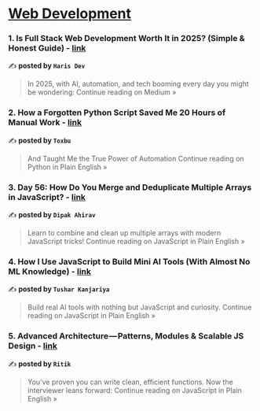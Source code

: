 
<h1><a href=https://medium.com/tag/web-development/recommended target="_blank" rel="noopener noreferrer">Web Development</a></h1>
<h3>1. Is Full Stack Web Development Worth It in 2025? (Simple & Honest Guide) - <a href="https://medium.com/@harisdev.infy.uk/is-full-stack-web-development-worth-it-in-2025-simple-honest-guide-6816e79d186f?source=rss------web_development-5" target="_blank" rel="noopener noreferrer">link</a></h3>

✍️ **posted by `Haris Dev`**

<blockquote>In 2025, with AI, automation, and tech booming every day you might be wondering:
Continue reading on Medium »</blockquote>

<h3>2.  How a Forgotten Python Script Saved Me 20 Hours of Manual Work - <a href="https://python.plainenglish.io/how-a-forgotten-python-script-saved-me-20-hours-of-manual-work-261388a65aa6?source=rss------web_development-5" target="_blank" rel="noopener noreferrer">link</a></h3>

✍️ **posted by `Toxbu`**

<blockquote>And Taught Me the True Power of Automation
Continue reading on Python in Plain English »</blockquote>

<h3>3. Day 56: How Do You Merge and Deduplicate Multiple Arrays in JavaScript? - <a href="https://javascript.plainenglish.io/day-56-how-do-you-merge-and-deduplicate-multiple-arrays-in-javascript-53b9a6ea99a6?source=rss------web_development-5" target="_blank" rel="noopener noreferrer">link</a></h3>

✍️ **posted by `Dipak Ahirav`**

<blockquote>Learn to combine and clean up multiple arrays with modern JavaScript tricks!
Continue reading on JavaScript in Plain English »</blockquote>

<h3>4. How I Use JavaScript to Build Mini AI Tools (With Almost No ML Knowledge) - <a href="https://javascript.plainenglish.io/how-i-use-javascript-to-build-mini-ai-tools-with-almost-no-ml-knowledge-37672a736014?source=rss------web_development-5" target="_blank" rel="noopener noreferrer">link</a></h3>

✍️ **posted by `Tushar Kanjariya`**

<blockquote>Build real AI tools with nothing but JavaScript and curiosity.
Continue reading on JavaScript in Plain English »</blockquote>

<h3>5. Advanced Architecture — Patterns, Modules & Scalable JS Design - <a href="https://javascript.plainenglish.io/advanced-architecture-patterns-modules-scalable-js-design-47d498e150a1?source=rss------web_development-5" target="_blank" rel="noopener noreferrer">link</a></h3>

✍️ **posted by `Ritik`**

<blockquote>You’ve proven you can write clean, efficient functions. Now the interviewer leans forward:
Continue reading on JavaScript in Plain English »</blockquote>


